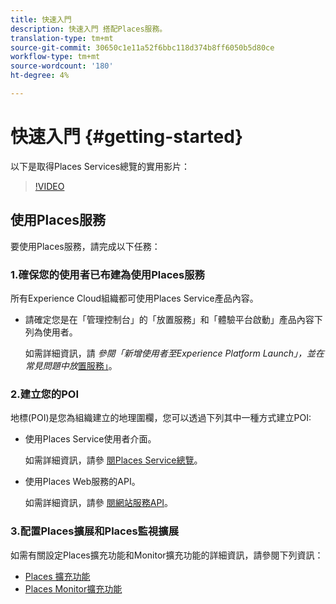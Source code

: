 ```yaml
---
title: 快速入門
description: 快速入門 搭配Places服務。
translation-type: tm+mt
source-git-commit: 30650c1e11a52f6bbc118d374b8ff6050b5d80ce
workflow-type: tm+mt
source-wordcount: '180'
ht-degree: 4%

---
```



# 快速入門 {#getting-started}

以下是取得Places Services總覽的實用影片：

<!--
Test of different youtube link for exl
-->

>[!VIDEO](https://youtu.be/aV6i_ayxWCw)

## 使用Places服務

要使用Places服務，請完成以下任務：

### 1.確保您的使用者已布建為使用Places服務

所有Experience Cloud組織都可使用Places Service產品內容。

* 請確定您是在「管理控制台」的「放置服務」和「體驗平台啟動」產品內容下列為使用者。

   如需詳細資訊，請 *參閱「新增使用者至Experience Platform Launch」，並在常見問題中放*[置服務」](/help/places-gain-access.md)。


### 2.建立您的POI

地標(POI)是您為組織建立的地理圍欄，您可以透過下列其中一種方式建立POI:

* 使用Places Service使用者介面。

   如需詳細資訊，請參 [閱Places Service總覽](/help/poi-mgmt-ui/poi-mgmt-ui-overview.md)。

* 使用Places Web服務的API。

   如需詳細資訊，請參 [閱網站服務API](/help/web-service-api/places-web-services.md)。


### 3.配置Places擴展和Places監視擴展

如需有關設定Places擴充功能和Monitor擴充功能的詳細資訊，請參閱下列資訊：

* [Places 擴充功能](/help/places-ext-aep-sdks/places-extension/places-extension.md)
* [Places Monitor擴充功能](/help/places-ext-aep-sdks/places-monitor-extension/places-monitor-extension.md)
